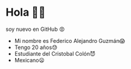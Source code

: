 # Hola 👋:smile:

soy nuevo en GitHub :rage:

- Mi nombre es Federico Alejandro Guzmán:scream:
- Tengo 20 años:sweat:
- Estudiante del Cristobal Colón:smiling_imp:
- Mexicano:frowning:
